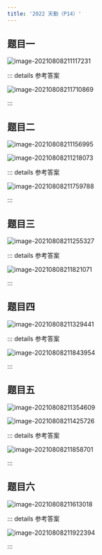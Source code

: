 ```yaml
---
title: '2022 天勤（P14）'
---
```

##  题目一

![image-20210808211117231](https://picbed.kimyang.cn/202108082111327.png)

::: details 参考答案

![image-20210808211710869](https://picbed.kimyang.cn/202108082117903.png)

:::

##  题目二

![image-20210808211156995](https://picbed.kimyang.cn/202108082111030.png)

![image-20210808211218073](https://picbed.kimyang.cn/202108082112113.png)

::: details 参考答案

![image-20210808211759788](https://picbed.kimyang.cn/202108082117855.png)

:::

##  题目三

![image-20210808211255327](https://picbed.kimyang.cn/202108082112363.png)

::: details 参考答案

![image-20210808211821071](https://picbed.kimyang.cn/202108082118132.png)

:::

##  题目四

![image-20210808211329441](https://picbed.kimyang.cn/202108082113498.png)

::: details 参考答案

![image-20210808211843954](https://picbed.kimyang.cn/202108082118989.png)

:::

##  题目五

![image-20210808211354609](https://picbed.kimyang.cn/202108082115018.png)

![image-20210808211425726](https://picbed.kimyang.cn/202108082115149.png)

::: details 参考答案

![image-20210808211858701](https://picbed.kimyang.cn/202108082118728.png)

:::

##  题目六

![image-20210808211613018](https://picbed.kimyang.cn/202108082116089.png)

::: details 参考答案

![image-20210808211922394](https://picbed.kimyang.cn/202108082119450.png)

:::

